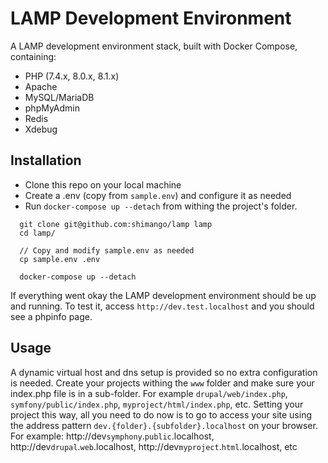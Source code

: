 # LAMP Development Environment

A LAMP development environment stack, built with Docker Compose, containing: 
- PHP (7.4.x, 8.0.x, 8.1.x)
- Apache
- MySQL/MariaDB
- phpMyAdmin
- Redis
- Xdebug

 
##  Installation
- Clone this repo on your local machine
- Create a .env (copy from `sample.env`) and configure it as needed 
- Run `docker-compose up --detach` from withing the project's folder.
```shell
  git clone git@github.com:shimango/lamp lamp
  cd lamp/
  
  // Copy and modify sample.env as needed
  cp sample.env .env
    
  docker-compose up --detach
```
If everything went okay the LAMP development environment should be up and running. To test it, access
`http://dev.test.localhost` and you should see a phpinfo page.

## Usage
A dynamic virtual host and dns setup is provided so no extra configuration is needed. Create your projects withing the 
`www` folder and make sure your index.php file is in a sub-folder. For example `drupal/web/index.php`, 
`symfony/public/index.php`, `myproject/html/index.php`, etc. Setting your project this way, all you need to do now is to
go to access your site using the address pattern `dev.{folder}.{subfolder}.localhost` on your browser. For example: 
http://dev`symphony`.`public`.localhost, http://dev`drupal`.`web`.localhost, http://dev`myproject`.`html`.localhost, etc

